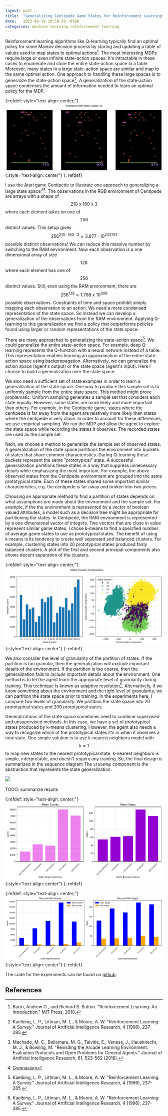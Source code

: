 ```yaml
---
layout: post
title:  "Generalizing Centipede Game States for Reinforcement Learning"
date:   2023-06-19 10:59:39 -0500
categories: machine-learning reinforcement-learning
---
```


Reinforcement learning algorithms like Q-learning typically find an optimal policy for some Markov decision process by storing and updating a table of values used to map states to optimal actions[^3]. The most interesting MDPs require large or even infinite state-action spaces. It's intractable in these cases to enumerate and store the entire state-action space in a table. Moreover, many states in a large state-action space are similar and map to the same optimal action. One approach to handling these large spaces is to generalize the state-action space[^1]. A generalization of the state-action space condenses the amount of information needed to learn an optimal policy for the MDP.

{:refdef: style="text-align: center;"}
![state_cluster_examples](/assets/images/post-2023-06-19/state_cluster_examples.png){:style="text-align: center"}
{: refdef}

I use the Atari game Centipede to illustrate one approach to generalizing a large state space[^2][^4]. The observations in the RGB environment of Centipede are arrays with a shape of $$210 \text{ x } 160 \text{ x } 3$$ where each element takes on one of $$256$$ distinct values. This setup gives $$256^{210 \cdot 160 \cdot 3} \approx 3.877 \cdot 10^{242751}$$ possible distinct observations! We can reduce this massive number by switching to the RAM environment. Now each observation is a one dimensional array of size $$128$$ where each element has one of $$256$$ distinct values. Still, even using the RAM environment, there are $$256^{128} \approx 1.798 \text{ x } 10^{309}$$ possible observations. Constraints of time and space prohibit simply mapping each observation to an action. We need a more condensed representation of the state space. So instead we can develop a generalization of the observations from the RAM environment. Applying Q-learning to this generalization we find a policy that outperforms policies found using larger or random representations of the state space.

There are many approaches to generalizing the state-action space[^1]. We could generalize the entire state-action space. For example, deep Q-learning represents the Q-function with a neural network instead of a table. This representation enables learning an approximation of the entire state-action space using backpropagation. Alternatively, we can generalize the action space (agent's output) or the state space (agent's input). Here I choose to build a generalization over the state space.

We also need a sufficient set of state examples in order to learn a generalization of the state space. One way to produce this sample set is to uniformly sample from the entire state space. This method might prove problematic. Uniform sampling generates a sample set that considers each state equally. However, some states are more likely and more important than others. For example, in the Centipede game, states where the centipede is far away from the agent are relatively more likely than states where the centipede is very close. In order to account for these differences, we use empirical sampling. We run the MDP and allow the agent to explore the state space while recording the states it observes. The recorded states are used as the sample set.

Next, we choose a method to generalize the sample set of observed states. A generalization of the state space partitions the environment into buckets of states that share common characteristics. During Q-learning these buckets represent the same "prototypical" state. A successful generalization partitions these states in a way that suppress unnecessary details while emphasizing the most important. For example, the above observed states from the Centipede environment are grouped into the same prototypical state. Each of these states shared some important similar characteristics, e.g. the centipede is far away and broken into two pieces.

Choosing an appropriate method to find a partition of states depends on what assumptions are made about the environment and the sample set. For example, if the the environment is represented by a vector of boolean valued attributes, a model such as a decision tree might be appropriate for partitioning the states. In Centipede, the RAM environment is represented by a one dimensional vector of integers. Two vectors that are close in value represent similar game states. I chose k-means to find a specified number of average game states to use as prototypical states. The benefit of using k-means is its tendency to create well separated and balanced clusters. For example, clustering states into 20 prototypical states produced fairly balanced clusters. A plot of the first and second principal components also shows decent separation of the clusters.

{:refdef: style="text-align: center;"}
![state_cluster_comparison](/assets/images/post-2023-06-19/state_cluster_comparison.png){:style="text-align: center"}
{: refdef}

We also consider the level of granularity of the partition of states. If the partition is too granular, then the generalization will *exclude* important details of the environment. If the partition is too coarse, then the generalization fails to *include* important details about the environment. One method is to let the agent learn the appropriate level of granularity during training. This technique is known as adaptive resolution[^1]. Alternatively, if we know something about the environment and the right level of granularity, we can partition the state space prior to training. In the experiments here, I compare two levels of granularity. We partition the state space into 20 prototypical states and 200 prototypical states.

Generalizations of the state space sometimes need to combine supervised and unsupervised methods. In this case, we have a set of prototypical states produced by k-means clustering. However, the agent also needs a way to recognize which of the prototypical states it's in when it observes a new state. One simple solution is to use k-nearest neighbors model with $$k=1$$ to map new states to the nearest prototypical state. k-nearest neighbors is simple, interpretable, and doesn't require any training. So, the final design is summarized in the sequence diagram The `StateMap` component is the abstraction that represents the state generalization.

[![](https://mermaid.ink/img/pako:eNqNU9FuwiAU_RXCU006Y1trlUSftqdFX3xbmhiEq7K00AFd5oz_Pizaxdpk6xOce87h3lM4YaY4YIINfNQgGTwLute0zCVyHysESPu0WKwttbCkFUHbWhQ8MJf9xtCyKsCESG5YURsL2szj0cBrKbPi07HQTevh286Zvi6BSkPQTtigx6rr4-ke9Ounu86uOsRcy07uiRx69W0XzsEPSVoMqe07MIseDO4H6cmm0sAFs4HaGtBOIpT8dxgroBqMXYHYH7ZKN6lsegwvCckraR517TsuvtoB3cy_LUtfc60rq2x1FIwWqPm7KLgPdPCQR-9hfck2fn_Emctc4hCXoEsquLuQpwueY3uAEnJM3JLDjtaFzXEuz45Ka6vWR8kwsbqGENcVd4bX-4vJjhamRV-4sEq3YEXlm1LlTQlNdekfQvMeGgomJ_yFSZxmw-k0zeJpHCezOBmH-OjQaDpMk2yUROkkSqNJPD6H-LsxHQ0noyxKk7ErZbNZEk3OP-wfJM0?type=png)](https://mermaid-js.github.io/mermaid-live-editor/edit#pako:eNqNU9FuwiAU_RXCU006Y1trlUSftqdFX3xbmhiEq7K00AFd5oz_Pizaxdpk6xOce87h3lM4YaY4YIINfNQgGTwLute0zCVyHysESPu0WKwttbCkFUHbWhQ8MJf9xtCyKsCESG5YURsL2szj0cBrKbPi07HQTevh286Zvi6BSkPQTtigx6rr4-ke9Ounu86uOsRcy07uiRx69W0XzsEPSVoMqe07MIseDO4H6cmm0sAFs4HaGtBOIpT8dxgroBqMXYHYH7ZKN6lsegwvCckraR517TsuvtoB3cy_LUtfc60rq2x1FIwWqPm7KLgPdPCQR-9hfck2fn_Emctc4hCXoEsquLuQpwueY3uAEnJM3JLDjtaFzXEuz45Ka6vWR8kwsbqGENcVd4bX-4vJjhamRV-4sEq3YEXlm1LlTQlNdekfQvMeGgomJ_yFSZxmw-k0zeJpHCezOBmH-OjQaDpMk2yUROkkSqNJPD6H-LsxHQ0noyxKk7ErZbNZEk3OP-wfJM0)

TODO: summarize results

{:refdef: style="text-align: center;"}
![mean_scores_and_steps](/assets/images/post-2023-06-19/mean_scores_and_steps.png){:style="text-align: center"}
{: refdef}

{:refdef: style="text-align: center;"}
![max_min_scores_steps](/assets/images/post-2023-06-19/max_min_scores_steps.png){:style="text-align: center"}
{: refdef}

The code for the experiments can be found on [github](https://github.com/jwplatta/centipede).

## References

[^1]: Kaelbing, L. P., Littman, M. L., & Moore, A. W. "Reinforcement Learning: A Survey." Journal of Artificial Intelligence Research, 4 (1996), 237-285.
[^2]: Machado, M. C., Bellemare, M. G., Talvitie, E., Veness, J., Hausknecht, M. J., & Bowling, M. "Revisiting the Arcade Learning Environment: Evaluation Protocols and Open Problems for General Agents." Journal of Artificial Intelligence Research, 61, 523-562 (2018).
[^3]: Barto, Andrew G., and Richard S. Sutton. "Reinforcement Learning: An Introduction." MIT Press, 2018.
[^4]: [Gymnasium](https://github.com/Farama-Foundation/Gymnasium)